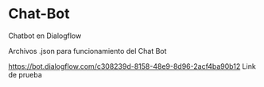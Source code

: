 # Chat-Bot
Chatbot en Dialogflow 

Archivos .json para funcionamiento del Chat Bot

https://bot.dialogflow.com/c308239d-8158-48e9-8d96-2acf4ba90b12
Link de prueba

